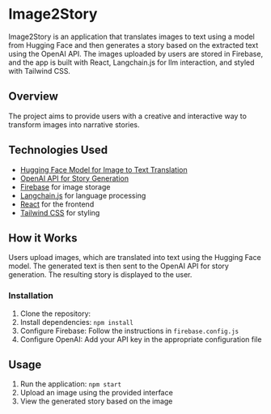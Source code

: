 # Image2Story

Image2Story is an application that translates images to text using a model from Hugging Face and then generates a story based on the extracted text using the OpenAI API. The images uploaded by users are stored in Firebase, and the app is built with React, Langchain.js for llm interaction, and styled with Tailwind CSS.

## Overview

The project aims to provide users with a creative and interactive way to transform images into narrative stories.

## Technologies Used

- [Hugging Face Model for Image to Text Translation](https://huggingface.co/models)
- [OpenAI API for Story Generation](https://beta.openai.com/)
- [Firebase](https://firebase.google.com/) for image storage
- [Langchain.js](https://github.com/langchain/langchain) for language processing
- [React](https://reactjs.org/) for the frontend
- [Tailwind CSS](https://tailwindcss.com/) for styling

## How it Works

Users upload images, which are translated into text using the Hugging Face model. The generated text is then sent to the OpenAI API for story generation. The resulting story is displayed to the user.

### Installation

1. Clone the repository:
2. Install dependencies: `npm install`
3. Configure Firebase: Follow the instructions in `firebase.config.js`
4. Configure OpenAI: Add your API key in the appropriate configuration file

## Usage

1. Run the application: `npm start`
2. Upload an image using the provided interface
3. View the generated story based on the image

